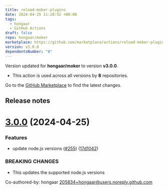 ```yaml
---
title: reload-moker-plugins
date: 2024-04-25 11:28:52 +00:00
tags:
  - hongaar
  - GitHub Actions
draft: false
repo: hongaar/moker
marketplace: https://github.com/marketplace/actions/reload-moker-plugins
version: v3.0.0
dependentsNumber: "8"
---
```



Version updated for **hongaar/moker** to version **v3.0.0**.
- This action is used across all versions by **8** repositories.

Go to the [GitHub Marketplace](https://github.com/marketplace/actions/reload-moker-plugins) to find the latest changes.

## Release notes

# [3.0.0](https://github.com/hongaar/moker/compare/v2.1.13...v3.0.0) (2024-04-25)


### Features

* update node.js versions ([#255](https://github.com/hongaar/moker/issues/255)) ([17d1042](https://github.com/hongaar/moker/commit/17d1042797eb0dab49b2ca5e4dbdb5837e6ab3f8))


### BREAKING CHANGES

* This updates the supported node.js versions

Co-authored-by: hongaar <205834+hongaar@users.noreply.github.com>




